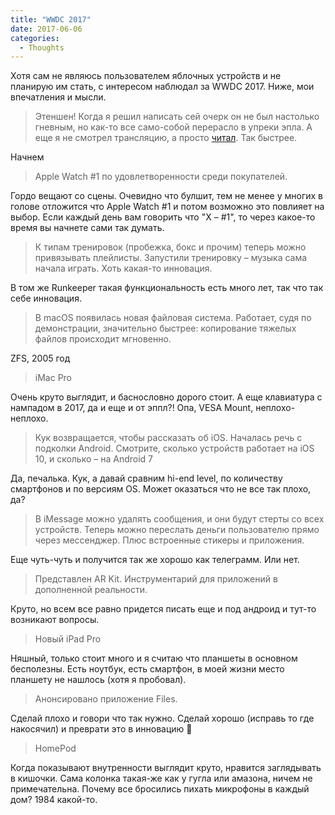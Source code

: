 ```yaml
---
title: "WWDC 2017"
date: 2017-06-06
categories:
  - Thoughts
---
```


Хотя сам не являюсь пользователем яблочных устройств и не планирую им стать, с интересом наблюдал за WWDC 2017. Ниже, мои впечатления и мысли.

> Этеншен! Когда я решил написать сей очерк он не был настолько гневным, но как-то все само-собой перерасло в упреки эпла. А еще я не смотрел трансляцию, а просто [читал](https://tech.onliner.by/2017/06/05/apple-235). Так быстрее. 

Начнем

> Apple Watch #1 по удовлетворенности среди покупателей. 

Гордо вещают со сцены. Очевидно что булшит, тем не менее у многих в голове отложится что Apple Watch #1 и потом возможно это повлияет на выбор. Если каждый день вам говорить что "X – #1", то через какое-то время вы начнете сами так думать.

> К типам тренировок (пробежка, бокс и прочим) теперь можно привязывать плейлисты. Запустили тренировку – музыка сама начала играть. Хоть какая-то инновация. 

В том же Runkeeper такая функциональность есть много лет, так что так себе инновация.

> В macOS появилась новая файловая система. Работает, судя по демонстрации, значительно быстрее: копирование тяжелых файлов происходит мгновенно. 

ZFS, 2005 год

> iMac Pro 

Очень круто выглядит, и баснословно дорого стоит. А еще клавиатура с нампадом в 2017, да и еще и от эппл?! Опа, VESA Mount, неплохо-неплохо.

> Кук возвращается, чтобы рассказать об iOS. Началась речь с подколки Android. Смотрите, сколько устройств работает на iOS 10, и сколько – на Android 7 

Да, печалька. Кук, а давай сравним hi-end level, по количеству смартфонов и по версиям OS. Может оказаться что не все так плохо, да?

> В iMessage можно удалять сообщения, и они будут стерты со всех устройств. Теперь можно переслать деньги пользователю прямо через мессенджер. Плюс встроенные стикеры и приложения. 

Еще чуть-чуть и получится так же хорошо как телеграмм. Или нет.

> Представлен AR Kit. Инструментарий для приложений в дополненной реальности. 

Круто, но всем все равно придется писать еще и под андроид и тут-то возникают вопросы.

> Новый iPad Pro 

Няшный, только стоит много и я считаю что планшеты в основном бесполезны. Есть ноутбук, есть смартфон, в моей жизни место планшету не нашлось (хотя я пробовал).

> Анонсировано приложение Files. 

Сделай плохо и говори что так нужно. Сделай хорошо (исправь то где накосячил) и преврати это в инновацию 🙂

> HomePod 

Когда показывают внутренности выглядит круто, нравится заглядывать в кишочки. Сама колонка такая-же как у гугла или амазона, ничем не примечательна. Почему все бросились пихать микрофоны в каждый дом? 1984 какой-то.
